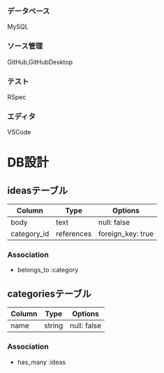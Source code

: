 ### データベース
MySQL

### ソース管理
GitHub,GitHubDesktop

### テスト
RSpec

### エディタ
VSCode

# DB設計

## ideasテーブル

| Column      | Type       | Options           |
| ----------- | ---------- | ----------------- |
| body        | text       | null: false       |
| category_id | references | foreign_key: true |

### Association

- belongs_to :category

## categoriesテーブル

| Column | Type   | Options     |
| ------ | ------ | ----------- |
| name   | string | null: false |

### Association

- has_many :ideas